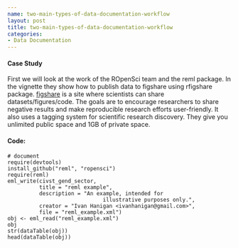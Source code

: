 ```yaml
---
name: two-main-types-of-data-documentation-workflow
layout: post
title: two-main-types-of-data-documentation-workflow
categories:
- Data Documentation
---
```


#### Case Study
First we will look at the work of the ROpenSci team and the reml
package.  In the vignette they show how to publish data to figshare
using rfigshare package.  [figshare](http://figshare.com/) is a site
where scientists can share datasets/figures/code. The goals are to
encourage researchers to share negative results and make reproducible
research efforts user-friendly. It also uses a tagging system for
scientific research discovery. They give you unlimited public space
and 1GB of private space.  


#### Code:
    # document
    require(devtools)
    install_github("reml", "ropensci")
    require(reml)
    eml_write(civst_gend_sector, 
              title = "reml example",  
              description = "An example, intended for
                                  illustrative purposes only.",
              creator = "Ivan Hanigan <ivanhanigan@gmail.com>",
              file = "reml_example.xml")
    obj <- eml_read("reml_example.xml")
    obj 
    str(dataTable(obj))
    head(dataTable(obj))
